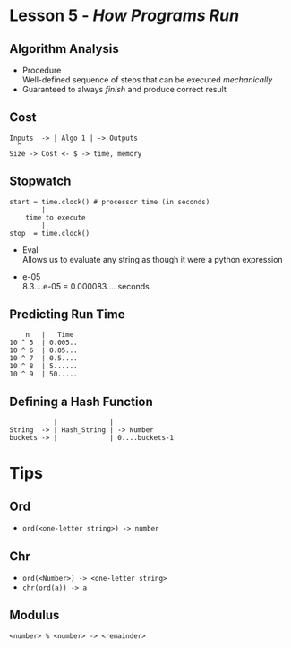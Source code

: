 # Lesson 5 - _How Programs Run_

## Algorithm Analysis
- Procedure  
Well-defined sequence of steps that can be executed _mechanically_
- Guaranteed to always _finish_ and produce correct result

## Cost

```
Inputs  -> | Algo 1 | -> Outputs
  ^
Size -> Cost <- $ -> time, memory
```

## Stopwatch
```
start = time.clock() # processor time (in seconds)
        |
    time to execute
        |
stop  = time.clock()
```
- Eval  
Allows us to evaluate any string as though it were a python expression

- e-05  
8.3....e-05 = 0.000083.... seconds

## Predicting Run Time
```
    n   |   Time
10 ^ 5  | 0.005..
10 ^ 6  | 0.05...
10 ^ 7  | 0.5....
10 ^ 8  | 5......
10 ^ 9  | 50.....
```

## Defining a Hash Function
```
           |             |
String  -> | Hash_String | -> Number
buckets -> |             | 0....buckets-1
```

# Tips
## Ord
- `ord(<one-letter string>) -> number `

## Chr
- `ord(<Number>) -> <one-letter string> `
- `chr(ord(a)) -> a`

## Modulus
```
<number> % <number> -> <remainder>
```
